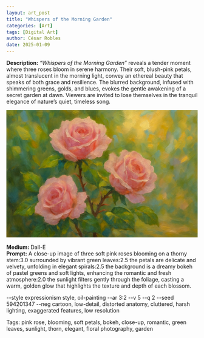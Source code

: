 ```yaml
---
layout: art_post
title: "Whispers of the Morning Garden"
categories: [Art]
tags: [Digital Art]
author: César Robles
date: 2025-01-09
---
```

**Description:** *“Whispers of the Morning Garden”* reveals a tender moment where three roses bloom in serene harmony. Their soft, blush-pink petals, almost translucent in the morning light, convey an ethereal beauty that speaks of both grace and resilience. The blurred background, infused with shimmering greens, golds, and blues, evokes the gentle awakening of a secret garden at dawn. Viewers are invited to lose themselves in the tranquil elegance of nature’s quiet, timeless song.

![Whispers of the Morning Garden](/imag/digital_art/whispers_of_the_morning_garden.jpg)

**Medium:** Dall-E\
**Prompt:** A close-up image of three soft pink roses blooming on a thorny stem:3.0 surrounded by vibrant green leaves:2.5 the petals are delicate and velvety, unfolding in elegant spirals:2.5 the background is a dreamy bokeh of pastel greens and soft lights, enhancing the romantic and fresh atmosphere:2.0 the sunlight filters gently through the foliage, casting a warm, golden glow that highlights the texture and depth of each blossom.

--style expressionism style, oil-painting --ar 3:2 --v 5 --q 2 --seed 594201347 --neg cartoon, low-detail, distorted anatomy, cluttered, harsh lighting, exaggerated features, low resolution

Tags: pink rose, blooming, soft petals, bokeh, close-up, romantic, green leaves, sunlight, thorn, elegant, floral photography, garden